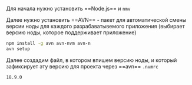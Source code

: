 
Для начала нужно установить ==Node.js== и `nmv` 

Далее нужно установить ==AVN== - пакет для автоматической смены версии ноды для каждого разрабаватывемого приложения (выбирает версию ноды, которое поддерживает приложение)

```bash
npm install -g avn avn-nvm avn-n
avn setup
```

Далее создадим файл, в котором впишем версию ноды, и который зафиксирует эту версию для проекта через ==avn== 
`.nvmrc`
```code
18.9.0
```









